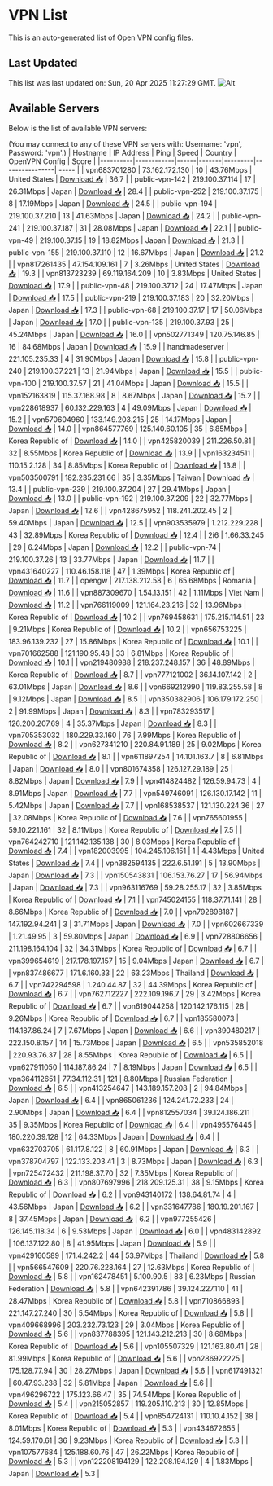 # VPN List

This is an auto-generated list of Open VPN config files.

## Last Updated

This list was last updated on: Sun, 20 Apr 2025 11:27:29 GMT.
![Alt](https://repobeats.axiom.co/api/embed/186b98318ef1479477931607c1ad7d823f12451f.svg "Repobeats analytics image")

## Available Servers

Below is the list of available VPN servers:

(You may connect to any of these VPN servers with: Username: 'vpn', Password: 'vpn'.)
| Hostname | IP Address | Ping | Speed | Country | OpenVPN Config | Score |
|----------|------------|------|-------|---------|----------------| ----- |
| vpn683701280 | 73.162.172.130 | 10 | 43.76Mbps | United States | [Download 📥](./configs/server_0_US.ovpn) | 36.7 |
| public-vpn-142 | 219.100.37.114 | 17 | 26.31Mbps | Japan | [Download 📥](./configs/server_1_JP.ovpn) | 28.4 |
| public-vpn-252 | 219.100.37.175 | 8 | 17.19Mbps | Japan | [Download 📥](./configs/server_2_JP.ovpn) | 24.5 |
| public-vpn-194 | 219.100.37.210 | 13 | 41.63Mbps | Japan | [Download 📥](./configs/server_3_JP.ovpn) | 24.2 |
| public-vpn-241 | 219.100.37.187 | 31 | 28.08Mbps | Japan | [Download 📥](./configs/server_4_JP.ovpn) | 22.1 |
| public-vpn-49 | 219.100.37.15 | 19 | 18.82Mbps | Japan | [Download 📥](./configs/server_5_JP.ovpn) | 21.3 |
| public-vpn-155 | 219.100.37.110 | 12 | 16.67Mbps | Japan | [Download 📥](./configs/server_6_JP.ovpn) | 21.2 |
| vpn817261435 | 47.154.109.161 | 7 | 3.26Mbps | United States | [Download 📥](./configs/server_7_US.ovpn) | 19.3 |
| vpn813723239 | 69.119.164.209 | 10 | 3.83Mbps | United States | [Download 📥](./configs/server_8_US.ovpn) | 17.9 |
| public-vpn-48 | 219.100.37.12 | 24 | 17.47Mbps | Japan | [Download 📥](./configs/server_9_JP.ovpn) | 17.5 |
| public-vpn-219 | 219.100.37.183 | 20 | 32.20Mbps | Japan | [Download 📥](./configs/server_10_JP.ovpn) | 17.3 |
| public-vpn-68 | 219.100.37.17 | 17 | 50.06Mbps | Japan | [Download 📥](./configs/server_11_JP.ovpn) | 17.0 |
| public-vpn-135 | 219.100.37.93 | 25 | 45.24Mbps | Japan | [Download 📥](./configs/server_12_JP.ovpn) | 16.0 |
| vpn502771349 | 120.75.146.85 | 16 | 84.68Mbps | Japan | [Download 📥](./configs/server_13_JP.ovpn) | 15.9 |
| handmadeserver | 221.105.235.33 | 4 | 31.90Mbps | Japan | [Download 📥](./configs/server_14_JP.ovpn) | 15.8 |
| public-vpn-240 | 219.100.37.221 | 13 | 21.94Mbps | Japan | [Download 📥](./configs/server_15_JP.ovpn) | 15.5 |
| public-vpn-100 | 219.100.37.57 | 21 | 41.04Mbps | Japan | [Download 📥](./configs/server_16_JP.ovpn) | 15.5 |
| vpn152163819 | 115.37.168.98 | 8 | 8.67Mbps | Japan | [Download 📥](./configs/server_17_JP.ovpn) | 15.2 |
| vpn228618937 | 60.132.229.163 | 4 | 49.09Mbps | Japan | [Download 📥](./configs/server_18_JP.ovpn) | 15.2 |
| vpn570604960 | 133.149.203.215 | 25 | 14.17Mbps | Japan | [Download 📥](./configs/server_19_JP.ovpn) | 14.0 |
| vpn864577769 | 125.140.60.105 | 35 | 6.85Mbps | Korea Republic of | [Download 📥](./configs/server_20_KR.ovpn) | 14.0 |
| vpn425820039 | 211.226.50.81 | 32 | 8.55Mbps | Korea Republic of | [Download 📥](./configs/server_21_KR.ovpn) | 13.9 |
| vpn163234511 | 110.15.2.128 | 34 | 8.85Mbps | Korea Republic of | [Download 📥](./configs/server_22_KR.ovpn) | 13.8 |
| vpn503500791 | 182.235.231.66 | 35 | 3.35Mbps | Taiwan | [Download 📥](./configs/server_23_TW.ovpn) | 13.4 |
| public-vpn-239 | 219.100.37.204 | 27 | 29.41Mbps | Japan | [Download 📥](./configs/server_24_JP.ovpn) | 13.0 |
| public-vpn-192 | 219.100.37.209 | 22 | 32.77Mbps | Japan | [Download 📥](./configs/server_25_JP.ovpn) | 12.6 |
| vpn428675952 | 118.241.202.45 | 2 | 59.40Mbps | Japan | [Download 📥](./configs/server_26_JP.ovpn) | 12.5 |
| vpn903535979 | 1.212.229.228 | 43 | 32.89Mbps | Korea Republic of | [Download 📥](./configs/server_27_KR.ovpn) | 12.4 |
| 2i6 | 1.66.33.245 | 29 | 6.24Mbps | Japan | [Download 📥](./configs/server_28_JP.ovpn) | 12.2 |
| public-vpn-74 | 219.100.37.26 | 13 | 33.77Mbps | Japan | [Download 📥](./configs/server_29_JP.ovpn) | 11.7 |
| vpn431640227 | 110.46.158.118 | 47 | 1.39Mbps | Korea Republic of | [Download 📥](./configs/server_30_KR.ovpn) | 11.7 |
| opengw | 217.138.212.58 | 6 | 65.68Mbps | Romania | [Download 📥](./configs/server_31_RO.ovpn) | 11.6 |
| vpn887309670 | 1.54.13.151 | 42 | 1.11Mbps | Viet Nam | [Download 📥](./configs/server_32_VN.ovpn) | 11.2 |
| vpn766119009 | 121.164.23.216 | 32 | 13.96Mbps | Korea Republic of | [Download 📥](./configs/server_33_KR.ovpn) | 10.2 |
| vpn769458631 | 175.215.114.51 | 23 | 9.21Mbps | Korea Republic of | [Download 📥](./configs/server_34_KR.ovpn) | 10.2 |
| vpn656753225 | 183.96.139.232 | 27 | 15.86Mbps | Korea Republic of | [Download 📥](./configs/server_35_KR.ovpn) | 10.1 |
| vpn701662588 | 121.190.95.48 | 33 | 6.81Mbps | Korea Republic of | [Download 📥](./configs/server_36_KR.ovpn) | 10.1 |
| vpn219480988 | 218.237.248.157 | 36 | 48.89Mbps | Korea Republic of | [Download 📥](./configs/server_37_KR.ovpn) | 8.7 |
| vpn777121002 | 36.14.107.142 | 2 | 63.01Mbps | Japan | [Download 📥](./configs/server_38_JP.ovpn) | 8.6 |
| vpn669212990 | 119.83.255.58 | 8 | 9.12Mbps | Japan | [Download 📥](./configs/server_39_JP.ovpn) | 8.5 |
| vpn350382906 | 106.179.172.250 | 2 | 91.99Mbps | Japan | [Download 📥](./configs/server_40_JP.ovpn) | 8.3 |
| vpn783293517 | 126.200.207.69 | 4 | 35.37Mbps | Japan | [Download 📥](./configs/server_41_JP.ovpn) | 8.3 |
| vpn705353032 | 180.229.33.160 | 76 | 7.99Mbps | Korea Republic of | [Download 📥](./configs/server_42_KR.ovpn) | 8.2 |
| vpn627341210 | 220.84.91.189 | 25 | 9.02Mbps | Korea Republic of | [Download 📥](./configs/server_43_KR.ovpn) | 8.1 |
| vpn611897254 | 14.101.163.7 | 8 | 6.81Mbps | Japan | [Download 📥](./configs/server_44_JP.ovpn) | 8.0 |
| vpn801674358 | 126.127.29.189 | 25 | 8.82Mbps | Japan | [Download 📥](./configs/server_45_JP.ovpn) | 7.9 |
| vpn414824482 | 126.59.94.73 | 4 | 8.91Mbps | Japan | [Download 📥](./configs/server_46_JP.ovpn) | 7.7 |
| vpn549746091 | 126.130.17.142 | 11 | 5.42Mbps | Japan | [Download 📥](./configs/server_47_JP.ovpn) | 7.7 |
| vpn168538537 | 121.130.224.36 | 27 | 32.08Mbps | Korea Republic of | [Download 📥](./configs/server_48_KR.ovpn) | 7.6 |
| vpn765601955 | 59.10.221.161 | 32 | 8.11Mbps | Korea Republic of | [Download 📥](./configs/server_49_KR.ovpn) | 7.5 |
| vpn764242710 | 121.142.135.138 | 30 | 8.03Mbps | Korea Republic of | [Download 📥](./configs/server_50_KR.ovpn) | 7.4 |
| vpn182003995 | 104.245.106.151 | 1 | 4.43Mbps | United States | [Download 📥](./configs/server_51_US.ovpn) | 7.4 |
| vpn382594135 | 222.6.51.191 | 5 | 13.90Mbps | Japan | [Download 📥](./configs/server_52_JP.ovpn) | 7.3 |
| vpn150543831 | 106.153.76.27 | 17 | 56.94Mbps | Japan | [Download 📥](./configs/server_53_JP.ovpn) | 7.3 |
| vpn963116769 | 59.28.255.17 | 32 | 3.85Mbps | Korea Republic of | [Download 📥](./configs/server_54_KR.ovpn) | 7.1 |
| vpn745024155 | 118.37.71.141 | 28 | 8.66Mbps | Korea Republic of | [Download 📥](./configs/server_55_KR.ovpn) | 7.0 |
| vpn792898187 | 147.192.94.241 | 3 | 31.71Mbps | Japan | [Download 📥](./configs/server_56_JP.ovpn) | 7.0 |
| vpn602667339 | 1.21.49.95 | 3 | 59.80Mbps | Japan | [Download 📥](./configs/server_57_JP.ovpn) | 6.9 |
| vpn728806656 | 211.198.164.104 | 32 | 34.31Mbps | Korea Republic of | [Download 📥](./configs/server_58_KR.ovpn) | 6.7 |
| vpn399654619 | 217.178.197.157 | 15 | 9.04Mbps | Japan | [Download 📥](./configs/server_59_JP.ovpn) | 6.7 |
| vpn837486677 | 171.6.160.33 | 22 | 63.23Mbps | Thailand | [Download 📥](./configs/server_60_TH.ovpn) | 6.7 |
| vpn742294598 | 1.240.44.87 | 32 | 44.39Mbps | Korea Republic of | [Download 📥](./configs/server_61_KR.ovpn) | 6.7 |
| vpn762712227 | 222.109.196.7 | 29 | 3.42Mbps | Korea Republic of | [Download 📥](./configs/server_62_KR.ovpn) | 6.7 |
| vpn619044258 | 120.142.176.115 | 28 | 9.26Mbps | Korea Republic of | [Download 📥](./configs/server_63_KR.ovpn) | 6.7 |
| vpn185580073 | 114.187.86.24 | 7 | 7.67Mbps | Japan | [Download 📥](./configs/server_64_JP.ovpn) | 6.6 |
| vpn390480217 | 222.150.8.157 | 14 | 15.73Mbps | Japan | [Download 📥](./configs/server_65_JP.ovpn) | 6.5 |
| vpn535852018 | 220.93.76.37 | 28 | 8.55Mbps | Korea Republic of | [Download 📥](./configs/server_66_KR.ovpn) | 6.5 |
| vpn627911050 | 114.187.86.24 | 7 | 8.19Mbps | Japan | [Download 📥](./configs/server_67_JP.ovpn) | 6.5 |
| vpn364112651 | 77.34.112.31 | 121 | 8.80Mbps | Russian Federation | [Download 📥](./configs/server_68_RU.ovpn) | 6.5 |
| vpn413254647 | 143.189.157.208 | 2 | 94.84Mbps | Japan | [Download 📥](./configs/server_69_JP.ovpn) | 6.4 |
| vpn865061236 | 124.241.72.233 | 24 | 2.90Mbps | Japan | [Download 📥](./configs/server_70_JP.ovpn) | 6.4 |
| vpn812557034 | 39.124.186.211 | 35 | 9.35Mbps | Korea Republic of | [Download 📥](./configs/server_71_KR.ovpn) | 6.4 |
| vpn495576445 | 180.220.39.128 | 12 | 64.33Mbps | Japan | [Download 📥](./configs/server_72_JP.ovpn) | 6.4 |
| vpn632703705 | 61.117.8.122 | 8 | 60.91Mbps | Japan | [Download 📥](./configs/server_73_JP.ovpn) | 6.3 |
| vpn378704797 | 122.133.203.41 | 3 | 8.73Mbps | Japan | [Download 📥](./configs/server_74_JP.ovpn) | 6.3 |
| vpn725472432 | 211.198.37.70 | 32 | 7.35Mbps | Korea Republic of | [Download 📥](./configs/server_75_KR.ovpn) | 6.3 |
| vpn807697996 | 218.209.125.31 | 38 | 9.15Mbps | Korea Republic of | [Download 📥](./configs/server_76_KR.ovpn) | 6.2 |
| vpn943140172 | 138.64.81.74 | 4 | 43.56Mbps | Japan | [Download 📥](./configs/server_77_JP.ovpn) | 6.2 |
| vpn331647786 | 180.19.201.167 | 8 | 37.45Mbps | Japan | [Download 📥](./configs/server_78_JP.ovpn) | 6.2 |
| vpn977255426 | 126.145.118.34 | 6 | 9.53Mbps | Japan | [Download 📥](./configs/server_79_JP.ovpn) | 6.0 |
| vpn483142892 | 106.137.122.80 | 8 | 41.95Mbps | Japan | [Download 📥](./configs/server_80_JP.ovpn) | 5.9 |
| vpn429160589 | 171.4.242.2 | 44 | 53.97Mbps | Thailand | [Download 📥](./configs/server_81_TH.ovpn) | 5.8 |
| vpn566547609 | 220.76.228.164 | 27 | 12.63Mbps | Korea Republic of | [Download 📥](./configs/server_82_KR.ovpn) | 5.8 |
| vpn162478451 | 5.100.90.5 | 83 | 6.23Mbps | Russian Federation | [Download 📥](./configs/server_83_RU.ovpn) | 5.8 |
| vpn642391786 | 39.124.227.110 | 41 | 28.47Mbps | Korea Republic of | [Download 📥](./configs/server_84_KR.ovpn) | 5.8 |
| vpn710866893 | 221.147.27.240 | 30 | 5.54Mbps | Korea Republic of | [Download 📥](./configs/server_85_KR.ovpn) | 5.8 |
| vpn409668996 | 203.232.73.123 | 29 | 3.04Mbps | Korea Republic of | [Download 📥](./configs/server_86_KR.ovpn) | 5.6 |
| vpn837788395 | 121.143.212.213 | 30 | 8.68Mbps | Korea Republic of | [Download 📥](./configs/server_87_KR.ovpn) | 5.6 |
| vpn105507329 | 121.163.80.41 | 28 | 81.99Mbps | Korea Republic of | [Download 📥](./configs/server_88_KR.ovpn) | 5.6 |
| vpn286922225 | 175.128.77.94 | 30 | 28.27Mbps | Japan | [Download 📥](./configs/server_89_JP.ovpn) | 5.6 |
| vpn617491321 | 60.47.93.238 | 32 | 5.81Mbps | Japan | [Download 📥](./configs/server_90_JP.ovpn) | 5.6 |
| vpn496296722 | 175.123.66.47 | 35 | 74.54Mbps | Korea Republic of | [Download 📥](./configs/server_91_KR.ovpn) | 5.4 |
| vpn215052857 | 119.205.110.213 | 30 | 12.85Mbps | Korea Republic of | [Download 📥](./configs/server_92_KR.ovpn) | 5.4 |
| vpn854724131 | 110.10.4.152 | 38 | 8.01Mbps | Korea Republic of | [Download 📥](./configs/server_93_KR.ovpn) | 5.3 |
| vpn434672655 | 124.59.170.61 | 36 | 9.23Mbps | Korea Republic of | [Download 📥](./configs/server_94_KR.ovpn) | 5.3 |
| vpn107577684 | 125.188.60.76 | 47 | 26.22Mbps | Korea Republic of | [Download 📥](./configs/server_95_KR.ovpn) | 5.3 |
| vpn122208194129 | 122.208.194.129 | 4 | 1.83Mbps | Japan | [Download 📥](./configs/server_96_JP.ovpn) | 5.3 |
